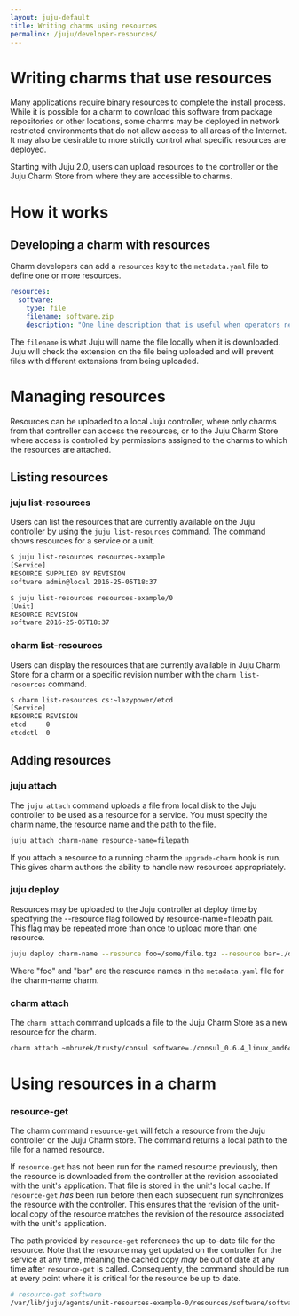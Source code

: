 ```yaml
---
layout: juju-default
title: Writing charms using resources
permalink: /juju/developer-resources/
---
```


# Writing charms that use resources

Many applications require binary resources to complete the install process. 
While it is possible for a charm to download this software from package 
repositories or other locations, some charms may be deployed in network 
restricted environments that do not allow access to all areas of the Internet.
It may also be desirable to more strictly control what specific resources are 
deployed.

Starting with Juju 2.0, users can upload resources to the controller
or the Juju Charm Store from where they are accessible to charms. 

# How it works

## Developing a charm with resources

Charm developers can add a `resources` key to the `metadata.yaml` file to
define one or more resources.

```yaml
resources:
  software:
    type: file
    filename: software.zip
    description: "One line description that is useful when operators need to push it."
```
The `filename` is what Juju will name the file locally when it is downloaded. 
Juju will check the extension on the file being uploaded and will prevent 
files with different extensions from being uploaded.

# Managing resources

Resources can be uploaded to a local Juju controller, where only charms from
that controller can access the resources, or to the Juju Charm Store where 
access is controlled by permissions assigned to the charms to which the 
resources are attached.

## Listing resources

### juju list-resources

Users can list the resources that are currently available on the Juju
controller by using the `juju list-resources` command. The command shows
resources for a service or a unit.

```sh
$ juju list-resources resources-example
[Service]
RESOURCE SUPPLIED BY REVISION
software admin@local 2016-25-05T18:37

$ juju list-resources resources-example/0
[Unit]
RESOURCE REVISION
software 2016-25-05T18:37
```

### charm list-resources

Users can display the resources that are currently available in Juju Charm Store
for a charm or a specific revision number with the `charm list-resources`
command.

```sh
$ charm list-resources cs:~lazypower/etcd
[Service]
RESOURCE REVISION
etcd     0
etcdctl  0
```

## Adding resources

### juju attach

The `juju attach` command uploads a file from local disk to the Juju controller
to be used as a resource for a service. You must specify the charm name, the
resource name and the path to the file.

```sh
juju attach charm-name resource-name=filepath
```

If you attach a resource to a running charm the `upgrade-charm` hook is run.
This gives charm authors the ability to handle new resources appropriately. 

### juju deploy

Resources may be uploaded to the Juju controller at deploy time by specifying
the --resource flag followed by resource-name=filepath pair. This flag may be
repeated more than once to upload more than one resource.

```sh
juju deploy charm-name --resource foo=/some/file.tgz --resource bar=./docs/cfg.xml
```
Where "foo" and "bar" are the resource names in the `metadata.yaml` file for the
charm-name charm.

### charm attach

The `charm attach` command uploads a file to the Juju Charm Store as a new
resource for the charm.

```sh
charm attach ~mbruzek/trusty/consul software=./consul_0.6.4_linux_amd64.zip
```

# Using resources in a charm

### resource-get

The charm command `resource-get` will fetch a resource from the Juju
controller or the Juju Charm store. The command returns a local path to the
file for a named resource.

If `resource-get` has not been run for the named resource previously, then the
resource is downloaded from the controller at the revision associated with the
unit's application. That file is stored in the unit's local cache. If 
`resource-get` *has* been run before then each subsequent run synchronizes the
resource with the controller. This ensures that the revision of the unit-local
copy of the resource matches the revision of the resource associated with the
unit's application.

The path provided by `resource-get` references the up-to-date file for the
resource. Note that the resource may get updated on the controller for the
service at any time, meaning the cached copy *may* be out of date at any time
after `resource-get` is called. Consequently, the command should be run at
every point where it is critical for the resource be up to date.

```sh
# resource-get software
/var/lib/juju/agents/unit-resources-example-0/resources/software/software.zip
```